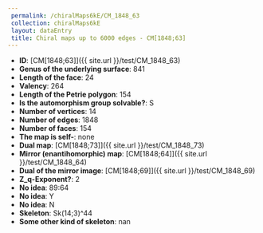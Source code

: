 ```yaml
--- 
 permalink: /chiralMaps6kE/CM_1848_63 
 collection: chiralMaps6kE
 layout: dataEntry
 title: Chiral maps up to 6000 edges - CM[1848;63]
---
```


- **ID**: [CM[1848;63]]({{ site.url }}/test/CM_1848_63)
- **Genus of the underlying surface**: 841
- **Length of the face**: 24
- **Valency**: 264
- **Length of the Petrie polygon**: 154
- **Is the automorphism group solvable?**: S
- **Number of vertices**: 14
- **Number of edges**: 1848
- **Number of faces**: 154
- **The map is self-**: none
- **Dual map**: [CM[1848;73]]({{ site.url }}/test/CM_1848_73)
- **Mirror (enantihomorphic) map**: [CM[1848;64]]({{ site.url }}/test/CM_1848_64)
- **Dual of the mirror image**: [CM[1848;69]]({{ site.url }}/test/CM_1848_69)
- **Z_q-Exponent?**: 2
- **No idea**:  89:64
- **No idea**: Y
- **No idea**: N
- **Skeleton**: Sk(14;3)^44
- **Some other kind of skeleton**: nan
